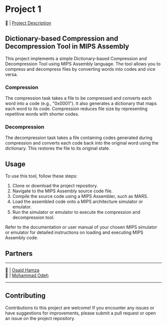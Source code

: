 # Project 1

🔗 | [Project Description](./ENCS4370_Project+1_+Spring_2022_2023.pdf)  <br>


## Dictionary-based Compression and Decompression Tool in MIPS Assembly

This project implements a simple Dictionary-based Compression and Decompression Tool using MIPS Assembly language. The tool allows you to compress and decompress files by converting words into codes and vice versa.

### Compression

The compression task takes a file to be compressed and converts each word into a code (e.g., "0x0001"). It also generates a dictionary that maps each word to its code. Compression reduces file size by representing repetitive words with shorter codes.

### Decompression

The decompression task takes a file containing codes generated during compression and converts each code back into the original word using the dictionary. This restores the file to its original state.

## Usage

To use this tool, follow these steps:

1. Clone or download the project repository.
2. Navigate to the MIPS Assembly source code file.
3. Compile the source code using a MIPS Assembler, such as MARS.
4. Load the assembled code onto a MIPS architecture simulator or emulator.
5. Run the simulator or emulator to execute the compression and decompression tool.

Refer to the documentation or user manual of your chosen MIPS simulator or emulator for detailed instructions on loading and executing MIPS Assembly code.

 ## Partners
___________________________________________________________
🔗 | [Osaid Hamza](https://github.com/OsaidHamza7)  
🔗 | [Mohammad Odeh](https://github.com/M7mdOdeh1)
___________________________________________________________

## Contributing

Contributions to this project are welcome! If you encounter any issues or have suggestions for improvements, please submit a pull request or open an issue on the project repository.


